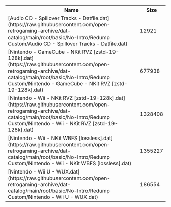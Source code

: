 <table>
<tr><th>Name</th><th>Size</th></tr>
<tr><td>[Audio CD - Spillover Tracks - Datfile.dat](https://raw.githubusercontent.com/open-retrogaming-archive/dat-catalog/main/root/basic/No-Intro/Redump Custom/Audio CD - Spillover Tracks - Datfile.dat)</td><td>12921</td></tr>
<tr><td>[Nintendo - GameCube - NKit RVZ [zstd-19-128k].dat](https://raw.githubusercontent.com/open-retrogaming-archive/dat-catalog/main/root/basic/No-Intro/Redump Custom/Nintendo - GameCube - NKit RVZ [zstd-19-128k].dat)</td><td>677938</td></tr>
<tr><td>[Nintendo - Wii - NKit RVZ [zstd-19-128k].dat](https://raw.githubusercontent.com/open-retrogaming-archive/dat-catalog/main/root/basic/No-Intro/Redump Custom/Nintendo - Wii - NKit RVZ [zstd-19-128k].dat)</td><td>1328408</td></tr>
<tr><td>[Nintendo - Wii - NKit WBFS [lossless].dat](https://raw.githubusercontent.com/open-retrogaming-archive/dat-catalog/main/root/basic/No-Intro/Redump Custom/Nintendo - Wii - NKit WBFS [lossless].dat)</td><td>1355227</td></tr>
<tr><td>[Nintendo - Wii U - WUX.dat](https://raw.githubusercontent.com/open-retrogaming-archive/dat-catalog/main/root/basic/No-Intro/Redump Custom/Nintendo - Wii U - WUX.dat)</td><td>186554</td></tr>
</table>
